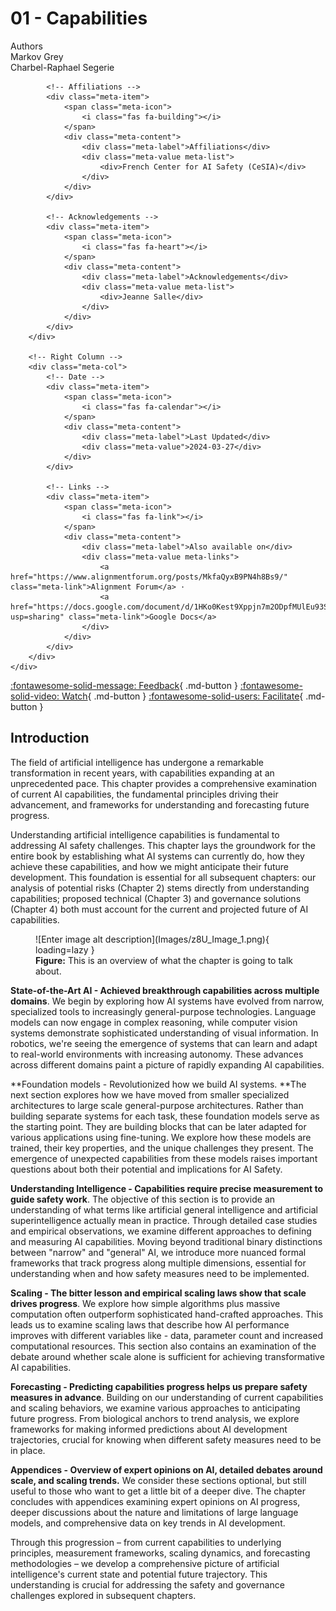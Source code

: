 # 01 - Capabilities

<div class="chapter-meta">
    <div class="meta-grid">
        <!-- Left Column -->
        <div class="meta-col">
            <!-- Authors -->
            <div class="meta-item">
                <span class="meta-icon">
                    <i class="fas fa-users"></i>
                </span>
                <div class="meta-content">
                    <div class="meta-label">Authors</div>
                    <div class="meta-value meta-list">
                        <div>Markov Grey</div>
                        <div>Charbel-Raphael Segerie</div>
                    </div>
                </div>
            </div>
            
            <!-- Affiliations -->
            <div class="meta-item">
                <span class="meta-icon">
                    <i class="fas fa-building"></i>
                </span>
                <div class="meta-content">
                    <div class="meta-label">Affiliations</div>
                    <div class="meta-value meta-list">
                        <div>French Center for AI Safety (CeSIA)</div>
                    </div>
                </div>
            </div>

            <!-- Acknowledgements -->
            <div class="meta-item">
                <span class="meta-icon">
                    <i class="fas fa-heart"></i>
                </span>
                <div class="meta-content">
                    <div class="meta-label">Acknowledgements</div>
                    <div class="meta-value meta-list">
                        <div>Jeanne Salle</div>
                    </div>
                </div>
            </div>
        </div>

        <!-- Right Column -->
        <div class="meta-col">
            <!-- Date -->
            <div class="meta-item">
                <span class="meta-icon">
                    <i class="fas fa-calendar"></i>
                </span>
                <div class="meta-content">
                    <div class="meta-label">Last Updated</div>
                    <div class="meta-value">2024-03-27</div>
                </div>
            </div>
            
            <!-- Links -->
            <div class="meta-item">
                <span class="meta-icon">
                    <i class="fas fa-link"></i>
                </span>
                <div class="meta-content">
                    <div class="meta-label">Also available on</div>
                    <div class="meta-value meta-links">
                        <a href="https://www.alignmentforum.org/posts/MkfaQyxB9PN4h8Bs9/" class="meta-link">Alignment Forum</a> ·
                        <a href="https://docs.google.com/document/d/1HKo0Kest9Xppjn7m2ODpfMUlEu93SzLsfxXBH48Xaus/edit?usp=sharing" class="meta-link">Google Docs</a>
                    </div>
                </div>
            </div>
        </div>
    </div>
</div>

<!--:material-account-circle: **Authors**: Markov Grey, Charbel-Raphael Segerie  -->
<!--:material-office-building: **Affiliation**: French Center for AI Safety (CeSIA)  -->
<!--:octicons-clock-24: **Last Updated**: 2024-03-27  -->
<!--:octicons-book-24: **Reading Time**: 119 minutes  -->
<!--:material-link-variant: **Also available on**:  -->
<!--[:material-forum: Alignment Forum](https://www.alignmentforum.org/posts/MkfaQyxB9PN4h8Bs9/) · [:material-google: Google Docs](https://docs.google.com/document/d/1HKo0Kest9Xppjn7m2ODpfMUlEu93SzLsfxXBH48Xaus/edit?usp=sharing)-->

[:fontawesome-solid-message: Feedback](https://forms.gle/ZsA4hEWUx1ZrtQLL9){ .md-button }
[:fontawesome-solid-video: Watch](https://www.youtube.com/watch?v=J_iMeH1hb9M){ .md-button }
[:fontawesome-solid-users: Facilitate](https://docs.google.com/document/d/1L32xCVUCWEsm-x8UZ3GSTgKnmBcC7rJQLLIh9wGLj40/edit?usp=sharing){ .md-button }


## Introduction

The field of artificial intelligence has undergone a remarkable transformation in recent years, with capabilities expanding at an unprecedented pace. This chapter provides a comprehensive examination of current AI capabilities, the fundamental principles driving their advancement, and frameworks for understanding and forecasting future progress.

Understanding artificial intelligence capabilities is fundamental to addressing AI safety challenges. This chapter lays the groundwork for the entire book by establishing what AI systems can currently do, how they achieve these capabilities, and how we might anticipate their future development. This foundation is essential for all subsequent chapters: our analysis of potential risks (Chapter 2) stems directly from understanding capabilities; proposed technical (Chapter 3) and governance solutions (Chapter 4) both must account for the current and projected future of AI capabilities.



<figure markdown="span">
![Enter image alt description](Images/z8U_Image_1.png){ loading=lazy }
  <!--![Image title](https://dummyimage.com/600x400/){ width="300" }-->
  <figcaption><b>Figure:</b> This is an overview of what the chapter is going to talk about.</figcaption>
</figure>


**State-of-the-Art AI - Achieved breakthrough capabilities across multiple domains**. We begin by exploring how AI systems have evolved from narrow, specialized tools to increasingly general-purpose technologies. Language models can now engage in complex reasoning, while computer vision systems demonstrate sophisticated understanding of visual information. In robotics, we're seeing the emergence of systems that can learn and adapt to real-world environments with increasing autonomy. These advances across different domains paint a picture of rapidly expanding AI capabilities.

**Foundation models - Revolutionized how we build AI systems. **The next section explores how we have moved from smaller specialized architectures to large scale general-purpose architectures. Rather than building separate systems for each task, these foundation models serve as the starting point. They are building blocks that can be later adapted for various applications using fine-tuning. We explore how these models are trained, their key properties, and the unique challenges they present. The emergence of unexpected capabilities from these models raises important questions about both their potential and implications for AI Safety.

**Understanding Intelligence - Capabilities require precise measurement to guide safety work**. The objective of this section is to provide an understanding of what terms like artificial general intelligence and artificial superintelligence actually mean in practice. Through detailed case studies and empirical observations, we examine different approaches to defining and measuring AI capabilities. Moving beyond traditional binary distinctions between "narrow" and "general" AI, we introduce more nuanced formal frameworks that track progress along multiple dimensions, essential for understanding when and how safety measures need to be implemented.

**Scaling - The bitter lesson and empirical scaling laws show that scale drives progress**. We explore how simple algorithms plus massive computation often outperform sophisticated hand-crafted approaches. This leads us to examine scaling laws that describe how AI performance improves with different variables like - data, parameter count and increased computational resources. This section also contains an examination of the debate around whether scale alone is sufficient for achieving transformative AI capabilities.

**Forecasting - Predicting capabilities progress helps us prepare safety measures in advance**. Building on our understanding of current capabilities and scaling behaviors, we examine various approaches to anticipating future progress. From biological anchors to trend analysis, we explore frameworks for making informed predictions about AI development trajectories, crucial for knowing when different safety measures need to be in place.

**Appendices - Overview of expert opinions on AI, detailed debates around scale, and scaling trends.** We consider these sections optional, but still useful to those who want to get a little bit of a deeper dive. The chapter concludes with appendices examining expert opinions on AI progress, deeper discussions about the nature and limitations of large language models, and comprehensive data on key trends in AI development.

Through this progression – from current capabilities to underlying principles, measurement frameworks, scaling dynamics, and forecasting methodologies – we develop a comprehensive picture of artificial intelligence's current state and potential future trajectory. This understanding is crucial for addressing the safety and governance challenges explored in subsequent chapters.
